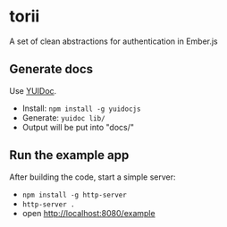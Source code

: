 torii
=====

A set of clean abstractions for authentication in Ember.js

## Generate docs

Use [YUIDoc](http://yui.github.io/yuidoc/).

  * Install: `npm install -g yuidocjs`
  * Generate: `yuidoc lib/`
  * Output will be put into "docs/"

## Run the example app

After building the code, start a simple server:

  * `npm install -g http-server`
  * `http-server .`
  * open [http://localhost:8080/example](http://localhost:8080/example)
